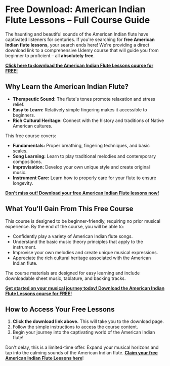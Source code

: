 # Free Download: American Indian Flute Lessons – Full Course Guide

The haunting and beautiful sounds of the American Indian flute have captivated listeners for centuries. If you're searching for **free American Indian flute lessons**, your search ends here! We're providing a direct download link to a comprehensive Udemy course that will guide you from beginner to proficient – all **absolutely free**.

[**Click here to download the American Indian Flute Lessons course for FREE!**](https://udemywork.com/american-indian-flute-lessons)

## Why Learn the American Indian Flute?

*   **Therapeutic Sound:** The flute's tones promote relaxation and stress relief.
*   **Easy to Learn:** Relatively simple fingering makes it accessible to beginners.
*   **Rich Cultural Heritage:** Connect with the history and traditions of Native American cultures.

This free course covers:

*   **Fundamentals:** Proper breathing, fingering techniques, and basic scales.
*   **Song Learning:** Learn to play traditional melodies and contemporary compositions.
*   **Improvisation:** Develop your own unique style and create original music.
*   **Instrument Care:** Learn how to properly care for your flute to ensure longevity.

[**Don't miss out! Download your free American Indian Flute lessons now!**](https://udemywork.com/american-indian-flute-lessons)

## What You'll Gain From This Free Course

This course is designed to be beginner-friendly, requiring no prior musical experience. By the end of the course, you will be able to:

*   Confidently play a variety of American Indian flute songs.
*   Understand the basic music theory principles that apply to the instrument.
*   Improvise your own melodies and create unique musical expressions.
*   Appreciate the rich cultural heritage associated with the American Indian flute.

The course materials are designed for easy learning and include downloadable sheet music, tablature, and backing tracks.

[**Get started on your musical journey today! Download the American Indian Flute Lessons course for FREE!**](https://udemywork.com/american-indian-flute-lessons)

## How to Access Your Free Lessons

1.  **Click the download link above.** This will take you to the download page.
2.  Follow the simple instructions to access the course content.
3.  Begin your journey into the captivating world of the American Indian flute!

Don't delay, this is a limited-time offer. Expand your musical horizons and tap into the calming sounds of the American Indian flute. **[Claim your free American Indian Flute Lessons here](https://udemywork.com/american-indian-flute-lessons)**!
